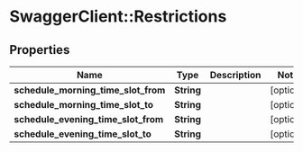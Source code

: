 # SwaggerClient::Restrictions

## Properties
Name | Type | Description | Notes
------------ | ------------- | ------------- | -------------
**schedule_morning_time_slot_from** | **String** |  | [optional] 
**schedule_morning_time_slot_to** | **String** |  | [optional] 
**schedule_evening_time_slot_from** | **String** |  | [optional] 
**schedule_evening_time_slot_to** | **String** |  | [optional] 


